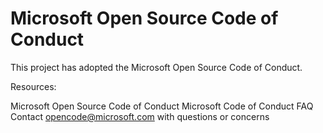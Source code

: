 # Microsoft Open Source Code of Conduct

This project has adopted the Microsoft Open Source Code of Conduct.

Resources:

Microsoft Open Source Code of Conduct
Microsoft Code of Conduct FAQ
Contact opencode@microsoft.com with questions or concerns
